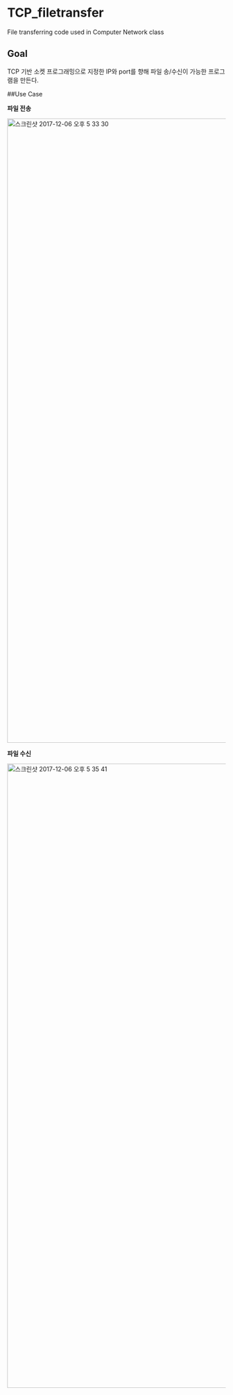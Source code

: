 # TCP_filetransfer
File transferring code used in Computer Network class

## Goal
TCP 기반 소켓 프로그래밍으로 지정한 IP와 port를 향해 파일 송/수신이 가능한 프로그램을 만든다.

##Use Case

**파일 전송**

<img width="1440" alt="스크린샷 2017-12-06 오후 5 33 30" src="https://user-images.githubusercontent.com/33930852/64965779-91abc600-d8d8-11e9-8668-6f517cb1c64e.png">

**파일 수신**

<img width="1440" alt="스크린샷 2017-12-06 오후 5 35 41" src="https://user-images.githubusercontent.com/33930852/64965780-92445c80-d8d8-11e9-815c-a35e6b906593.png">
